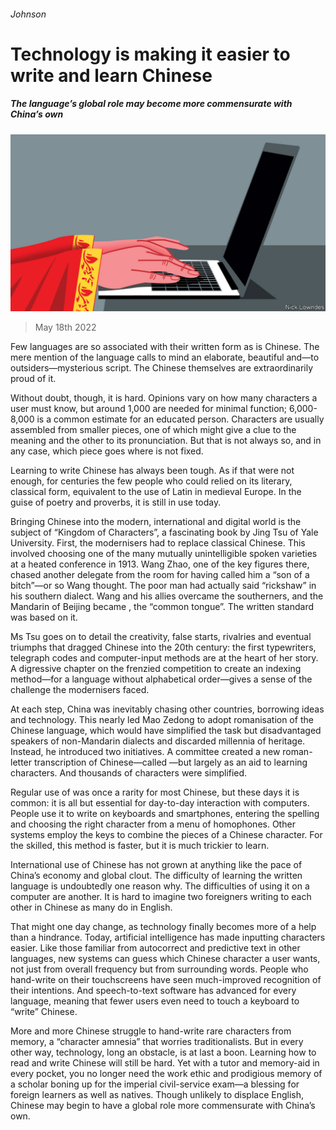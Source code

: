 ###### Johnson

# Technology is making it easier to write and learn Chinese 

##### The language’s global role may become more commensurate with China’s own 

![image](images/20220521_CUD001.jpg) 

> May 18th 2022 

Few languages are so associated with their written form as is Chinese. The mere mention of the language calls to mind an elaborate, beautiful and—to outsiders—mysterious script. The Chinese themselves are extraordinarily proud of it. 

Without doubt, though, it is hard. Opinions vary on how many characters a user must know, but around 1,000 are needed for minimal function; 6,000-8,000 is a common estimate for an educated person. Characters are usually assembled from smaller pieces, one of which might give a clue to the meaning and the other to its pronunciation. But that is not always so, and in any case, which piece goes where is not fixed.

Learning to write Chinese has always been tough. As if that were not enough, for centuries the few people who could relied on its literary, classical form, equivalent to the use of Latin in medieval Europe. In the guise of poetry and proverbs, it is still in use today. 

Bringing Chinese into the modern, international and digital world is the subject of “Kingdom of Characters”, a fascinating book by Jing Tsu of Yale University. First, the modernisers had to replace classical Chinese. This involved choosing one of the many mutually unintelligible spoken varieties at a heated conference in 1913. Wang Zhao, one of the key figures there, chased another delegate from the room for having called him a “son of a bitch”—or so Wang thought. The poor man had actually said “rickshaw” in his southern dialect. Wang and his allies overcame the southerners, and the Mandarin of Beijing became , the “common tongue”. The written standard was based on it.

Ms Tsu goes on to detail the creativity, false starts, rivalries and eventual triumphs that dragged Chinese into the 20th century: the first typewriters, telegraph codes and computer-input methods are at the heart of her story. A digressive chapter on the frenzied competition to create an indexing method—for a language without alphabetical order—gives a sense of the challenge the modernisers faced. 

At each step, China was inevitably chasing other countries, borrowing ideas and technology. This nearly led Mao Zedong to adopt romanisation of the Chinese language, which would have simplified the task but disadvantaged speakers of non-Mandarin dialects and discarded millennia of heritage. Instead, he introduced two initiatives. A committee created a new roman-letter transcription of Chinese—called —but largely as an aid to learning characters. And thousands of characters were simplified. 

Regular use of  was once a rarity for most Chinese, but these days it is common: it is all but essential for day-to-day interaction with computers. People use it to write on keyboards and smartphones, entering the spelling and choosing the right character from a menu of homophones. Other systems employ the keys to combine the pieces of a Chinese character. For the skilled, this method is faster, but it is much trickier to learn.

International use of Chinese has not grown at anything like the pace of China’s economy and global clout. The difficulty of learning the written language is undoubtedly one reason why. The difficulties of using it on a computer are another. It is hard to imagine two foreigners writing to each other in Chinese as many do in English.

That might one day change, as technology finally becomes more of a help than a hindrance. Today, artificial intelligence has made inputting characters easier. Like those familiar from autocorrect and predictive text in other languages, new systems can guess which Chinese character a user wants, not just from overall frequency but from surrounding words. People who hand-write on their touchscreens have seen much-improved recognition of their intentions. And speech-to-text software has advanced for every language, meaning that fewer users even need to touch a keyboard to “write” Chinese.

More and more Chinese struggle to hand-write rare characters from memory, a “character amnesia” that worries traditionalists. But in every other way, technology, long an obstacle, is at last a boon. Learning how to read and write Chinese will still be hard. Yet with a tutor and memory-aid in every pocket, you no longer need the work ethic and prodigious memory of a scholar boning up for the imperial civil-service exam—a blessing for foreign learners as well as natives. Though unlikely to displace English, Chinese may begin to have a global role more commensurate with China’s own.





